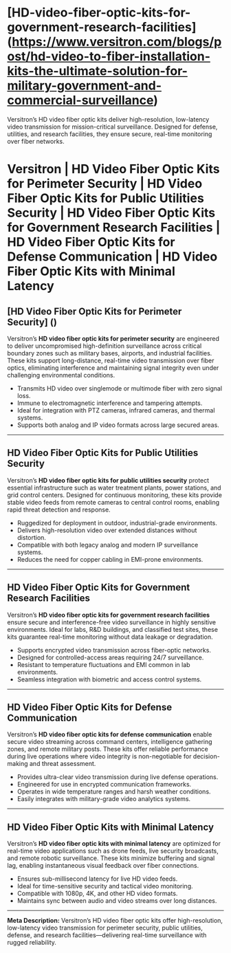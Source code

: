# [HD-video-fiber-optic-kits-for-government-research-facilities] (https://www.versitron.com/blogs/post/hd-video-to-fiber-installation-kits-the-ultimate-solution-for-military-government-and-commercial-surveillance)
Versitron’s HD video fiber optic kits deliver high-resolution, low-latency video transmission for mission-critical surveillance. Designed for defense, utilities, and research facilities, they ensure secure, real-time monitoring over fiber networks.

# Versitron | HD Video Fiber Optic Kits for Perimeter Security | HD Video Fiber Optic Kits for Public Utilities Security | HD Video Fiber Optic Kits for Government Research Facilities | HD Video Fiber Optic Kits for Defense Communication | HD Video Fiber Optic Kits with Minimal Latency

## [HD Video Fiber Optic Kits for Perimeter Security] ()
Versitron’s **HD video fiber optic kits for perimeter security** are engineered to deliver uncompromised high-definition surveillance across critical boundary zones such as military bases, airports, and industrial facilities. These kits support long-distance, real-time video transmission over fiber optics, eliminating interference and maintaining signal integrity even under challenging environmental conditions.

- Transmits HD video over singlemode or multimode fiber with zero signal loss.
- Immune to electromagnetic interference and tampering attempts.
- Ideal for integration with PTZ cameras, infrared cameras, and thermal systems.
- Supports both analog and IP video formats across large secured areas.

---

## HD Video Fiber Optic Kits for Public Utilities Security
Versitron’s **HD video fiber optic kits for public utilities security** protect essential infrastructure such as water treatment plants, power stations, and grid control centers. Designed for continuous monitoring, these kits provide stable video feeds from remote cameras to central control rooms, enabling rapid threat detection and response.

- Ruggedized for deployment in outdoor, industrial-grade environments.
- Delivers high-resolution video over extended distances without distortion.
- Compatible with both legacy analog and modern IP surveillance systems.
- Reduces the need for copper cabling in EMI-prone environments.

---

## HD Video Fiber Optic Kits for Government Research Facilities
Versitron’s **HD video fiber optic kits for government research facilities** ensure secure and interference-free video surveillance in highly sensitive environments. Ideal for labs, R&D buildings, and classified test sites, these kits guarantee real-time monitoring without data leakage or degradation.

- Supports encrypted video transmission across fiber-optic networks.
- Designed for controlled-access areas requiring 24/7 surveillance.
- Resistant to temperature fluctuations and EMI common in lab environments.
- Seamless integration with biometric and access control systems.

---

## HD Video Fiber Optic Kits for Defense Communication
Versitron’s **HD video fiber optic kits for defense communication** enable secure video streaming across command centers, intelligence gathering zones, and remote military posts. These kits offer reliable performance during live operations where video integrity is non-negotiable for decision-making and threat assessment.

- Provides ultra-clear video transmission during live defense operations.
- Engineered for use in encrypted communication frameworks.
- Operates in wide temperature ranges and harsh weather conditions.
- Easily integrates with military-grade video analytics systems.

---

## HD Video Fiber Optic Kits with Minimal Latency
Versitron’s **HD video fiber optic kits with minimal latency** are optimized for real-time video applications such as drone feeds, live security broadcasts, and remote robotic surveillance. These kits minimize buffering and signal lag, enabling instantaneous visual feedback over fiber connections.

- Ensures sub-millisecond latency for live HD video feeds.
- Ideal for time-sensitive security and tactical video monitoring.
- Compatible with 1080p, 4K, and other HD video formats.
- Maintains sync between audio and video streams over long distances.

---

**Meta Description:** Versitron’s HD video fiber optic kits offer high-resolution, low-latency video transmission for perimeter security, public utilities, defense, and research facilities—delivering real-time surveillance with rugged reliability.
